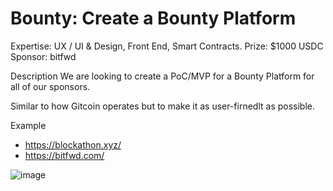 # Bounty: Create a Bounty Platform

Expertise: UX / UI & Design, Front End, Smart Contracts.
Prize: $1000 USDC
Sponsor: bitfwd

Description
We are looking to create a PoC/MVP for a Bounty Platform for all of our sponsors. 

Similar to how Gitcoin operates but to make it as user-firnedlt as possible. 

Example
- https://blockathon.xyz/
- https://bitfwd.com/


![image](https://user-images.githubusercontent.com/45455218/155508513-5d4f2208-13f3-494a-9f1e-dcc634deadb2.png)
